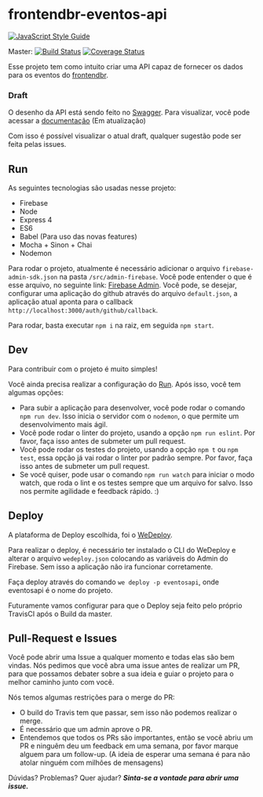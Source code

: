 # frontendbr-eventos-api
[![JavaScript Style Guide](https://cdn.rawgit.com/standard/standard/master/badge.svg)](https://github.com/standard/standard)

Master: [![Build Status](https://travis-ci.org/frontendbr/eventos-api.svg?branch=master)](https://travis-ci.org/frontendbr/eventos-api)
[![Coverage Status](https://coveralls.io/repos/github/frontendbr/eventos-api/badge.svg?branch=master)](https://coveralls.io/github/frontendbr/eventos-api?branch=master)

Esse projeto tem como intuito criar uma API capaz de fornecer os dados para os eventos do [frontendbr](frontendbr.com.br/eventos).

### Draft
O desenho da API está sendo feito no [Swagger](https://swagger.io).
Para visualizar, você pode acessar a [documentação](https://frontendbreventosapi-eventosapi.wedeploy.io/api/docs/) (Em atualização)

Com isso é possível visualizar o atual draft, qualquer sugestão pode ser feita pelas issues.

## Run
As seguintes tecnologias são usadas nesse projeto:
 - Firebase
 - Node
 - Express 4
 - ES6
 - Babel (Para uso das novas features)
 - Mocha + Sinon + Chai
 - Nodemon

Para rodar o projeto, atualmente é necessário adicionar o arquivo `firebase-admin-sdk.json` na pasta `/src/admin-firebase`. Você pode entender o que é esse arquivo, no seguinte link: [Firebase Admin](https://firebase.google.com/docs/admin/setup?hl=pt-br).
Você pode, se desejar, configurar uma aplicação do github através do arquivo `default.json`, a aplicação atual aponta para o callback `http://localhost:3000/auth/github/callback`.

Para rodar, basta executar `npm i` na raiz, em seguida `npm start`.

## Dev
Para contribuir com o projeto é muito simples!

Você ainda precisa realizar a configuração do [Run](#run).
Após isso, você tem algumas opções:
- Para subir a aplicação para desenvolver, você pode rodar o comando `npm run dev`. Isso inicia o servidor com o `nodemon`, o que permite um desenvolvimento mais ágil.
- Você pode rodar o linter do projeto, usando a opção `npm run eslint`. Por favor, faça isso antes de submeter um pull request.
- Você pode rodar os testes do projeto, usando a opção `npm t` ou `npm test`, essa opção já vai rodar o linter por padrão sempre. Por favor, faça isso antes de submeter um pull request.
- Se você quiser, pode usar o comando `npm run watch` para iniciar o modo watch, que roda o lint e os testes sempre que um arquivo for salvo. Isso nos permite agilidade e feedback rápido. :)

## Deploy

A plataforma de Deploy escolhida, foi o [WeDeploy](https://wedeploy.com/).

Para realizar o deploy, é necessário ter instalado o CLI do WeDeploy e alterar o arquivo `wedeploy.json` colocando as variáveis do Admin do Firebase. Sem isso a aplicação não ira funcionar corretamente.

Faça deploy através do comando `we deploy -p eventosapi`, onde eventosapi é o nome do projeto.

Futuramente vamos configurar para que o Deploy seja feito pelo próprio TravisCI após o Build da master.


## Pull-Request e Issues
Você pode abrir uma Issue a qualquer momento e todas elas são bem vindas.
Nós pedimos que você abra uma issue antes de realizar um PR, para que possamos debater sobre a sua ideia e guiar o projeto para o melhor caminho junto com você.

Nós temos algumas restrições para o merge do PR:
- O build do Travis tem que passar, sem isso não podemos realizar o merge.
- É necessário que um admin aprove o PR.
- Entendemos que todos os PRs são importantes, então se você abriu um PR e ninguêm deu um feedback em uma semana, por favor marque alguem para um follow-up. (A ideia de esperar uma semana é para não atolar ninguém com milhões de mensagens)


Dúvidas? Problemas? Quer ajudar?
***Sinta-se a vontade para abrir uma issue.***
